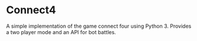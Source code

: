 # Connect4

A simple implementation of the game connect four using Python 3. Provides a two player mode and an API for bot battles.
